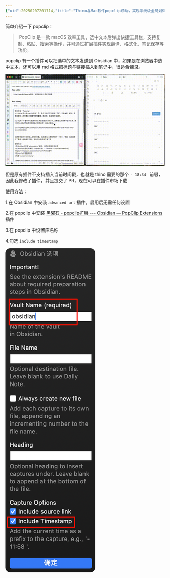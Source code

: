 ```yaml
---
{"uid":20250207201714,"title":"Thino与Mac软件popclip联动，实现系统级全局划词摘录","tags":["obsidian","obsidian插件"],"description":null,"author":"曲淡歌","modified":20250207202127,"dg-publish":true,"关联笔记":["[[../../../../105-极客/写作工具/我的工作流之如何快速记录灵感Memos|我的工作流之如何快速记录灵感Memos]]","[[memos]]","[[obcsapi]]"],"created":"2025-04-17T18:43","updated":"2025-04-17T18:43","dg-path":"Obsidian/Thino与Mac软件popclip联动-实现系统级全局划词摘录.md","permalink":"/Obsidian/Thino与Mac软件popclip联动-实现系统级全局划词摘录/","dgPassFrontmatter":true,"noteIcon":""}
---
```



简单介绍一下 popclip：

>  PopClip 是一款 macOS 效率工具，选中文本后弹出快捷工具栏，支持复制、粘贴、搜索等操作，并可通过扩展插件实现翻译、格式化、笔记保存等功能。

popclip 有一个插件可以把选中的文本发送到 Obsidian 中，如果是在浏览器中选中文本，还可以用 md 格式把标题与链接插入到笔记中，很适合摘录。

![assets/Clipboard-20250207-121434-348.gif](/img/user/107-%E6%88%91%E7%9A%84%E5%88%9B%E4%BD%9C/%E6%96%87%E5%AD%97/%E5%8D%9A%E5%AE%A2%E5%8F%91%E5%B8%83/Obsidian/assets/Clipboard-20250207-121434-348.gif)

但是原有插件不支持插入当前时间戳，也就是 thino 需要的那个 `- 18:34 ` 前缀，因此我修改了插件，并且提交了 PR，现在可以在插件市场下载

使用方法：

1.在 Obsidian 中安装 `advanced url` 插件，启用后无需任何设置

2.在 popclip 中安装 [黑曜石 - popclip扩展 --- Obsidian — PopClip Extensions](https://www.popclip.app/extensions/x/wfhk0x) 插件

3.在 popclip 中设置库名称

4.勾选 `include timestamp`

![assets/Pasted image 20250207201859.png](/img/user/107-%E6%88%91%E7%9A%84%E5%88%9B%E4%BD%9C/%E6%96%87%E5%AD%97/%E5%8D%9A%E5%AE%A2%E5%8F%91%E5%B8%83/Obsidian/assets/Pasted%20image%2020250207201859.png)
